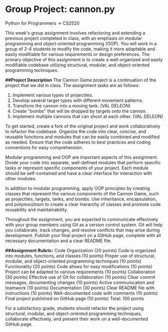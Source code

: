 # Group Project: cannon.py
Python for Programmers -> CS2520

This week's group assignment involves refactoring and extending a previous project completed in class, with an emphasis on modular programming and object-oriented programming (OOP). You will work in a group of 2-4 students to modify the code, making it more adaptable and easily modifiable for various requirements or design preferences. The primary objective of this assignment is to create a well-organized and easily modifiable codebase utilizing structural, modular, and object-oriented programming techniques.

__##Project Description__
The Cannon Game project is a continuation of the project that we did in class. The assignment tasks are as follows:

1. Implement various types of projectiles.
2. Develop several target types with different movement patterns.
3. Transform the cannon into a moving tank. (VAL DELEON)
4. Create "bombs" that will be dropped by targets onto the cannon.
5. Implement multiple cannons that can shoot at each other. (VAL DELEON)

To get started, create a fork of the original project and work collaboratively to refactor the codebase. Organize the code into clear, concise, and reusable functions and modules that can be easily combined and modified as needed. Ensure that the code adheres to best practices and coding conventions for easy comprehension.

Modular programming and OOP are important aspects of this assignment. Divide your code into separate, well-defined modules that perform specific tasks or represent specific components of your project. Each module should be self-contained and have a clear interface for interaction with other modules.

In addition to modular programming, apply OOP principles by creating classes that represent the various components of the Cannon Game, such as projectiles, targets, tanks, and bombs. Use inheritance, encapsulation, and polymorphism to create a clear hierarchy of classes and promote code reusability and maintainability.

Throughout the assignment, you are expected to communicate effectively with your group members using Git as a version control system. Git will help you collaborate, track changes, and resolve conflicts that may arise during development. Publish your final project on a GitHub page, complete with all necessary documentation and a clear README file.

__##Assignment Rubric:__
Code Organization (20 points)
Code is organized into modules, functions, and classes (10 points)
Proper use of structural, modular, and object-oriented programming techniques (10 points)
Functionality (20 points)
Code allows for easy modifications (10 points)
Project can be adapted to various requirements (10 points)
Collaboration (30 points)
Effective use of Git for collaboration (10 points)
Clear commit messages, documenting changes (10 points)
Active communication and teamwork (10 points)
Documentation (30 points)
Clear README file with instructions (10 points)
Well-documented code with comments (10 points)
Final project published on GitHub page (10 points)
Total: 100 points

For a satisfactory grade, students should refactor the project using structural, modular, and object-oriented programming techniques, collaborate effectively, and present their work on a well-documented GitHub page.
